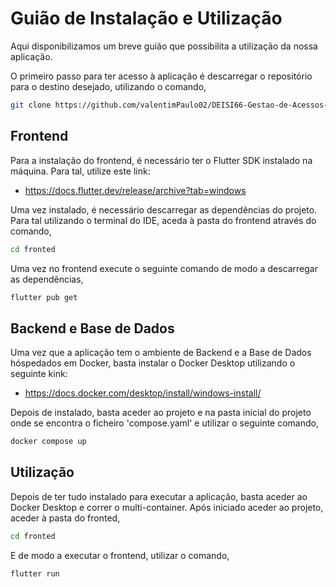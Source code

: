 # Guião de Instalação e Utilização

Aqui disponibilizamos um breve guião que possibilita a utilização da nossa aplicação.

O primeiro passo para ter acesso à aplicação é descarregar o repositório para o destino desejado, utilizando o comando,
```bash
git clone https://github.com/valentimPaulo02/DEISI66-Gestao-de-Acessos-Academia-Cristiano-Ronaldo.git
```

## Frontend
Para a instalação do frontend, é necessário ter o Flutter SDK instalado na máquina. Para tal, utilize este link:
- https://docs.flutter.dev/release/archive?tab=windows

Uma vez instalado, é necessário descarregar as dependências do projeto. Para tal utilizando o terminal do IDE, aceda à pasta do frontend através do comando,
```bash
cd fronted
```
Uma vez no frontend execute o seguinte comando de modo a descarregar as dependências,
```bash
flutter pub get
```

## Backend e Base de Dados

Uma vez que a aplicação tem o ambiente de Backend e a Base de Dados hóspedados em Docker, basta instalar o Docker Desktop utilizando o seguinte kink:
- https://docs.docker.com/desktop/install/windows-install/

Depois de instalado, basta aceder ao projeto e na pasta inicial do projeto onde se encontra o ficheiro 'compose.yaml' e utilizar o seguinte comando,
```bash
docker compose up
```

## Utilização

Depois de ter tudo instalado para executar a aplicação, basta aceder ao Docker Desktop e correr o multi-container. Após iniciado aceder ao projeto, aceder à pasta do fronted,
```bash
cd fronted
```

E de modo a executar o frontend, utilizar o comando,
```bash
flutter run
```
